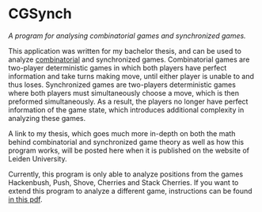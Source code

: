 # CGSynch
_A program for analysing combinatorial games and synchronized games._

This application was written for my bachelor thesis, and can be used to analyze [combinatorial](http://en.wikipedia.org/wiki/Combinatorial_game_theory) and synchronized games.
Combinatorial games are two-player deterministic games in which both players have perfect information and take turns making move, until either player is unable to and thus loses.
Synchronized games are two-players deterministic games where both players must simultaneously choose a move, which is then preformed simultaneously.
As a result, the players no longer have perfect information of the game state, which introduces additional complexity in analyzing these games.

A link to my thesis, which goes much more in-depth on both the math behind combinatorial and synchronized game theory as well as how this program works, will be posted here when it is published on the website of Leiden University.

Currently, this program is only able to analyze positions from the games Hackenbush, Push, Shove, Cherries and Stack Cherries.
If you want to extend this program to analyze a different game, instructions can be found [in this pdf](Extending%20CGSynch%20for%20your%20own%20rulesets.pdf).
